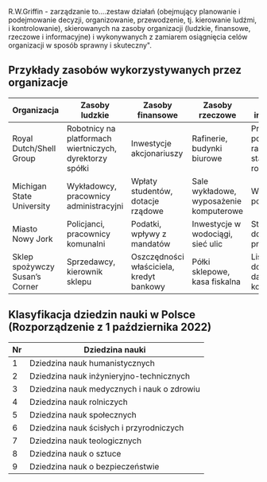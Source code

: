 R.W.Griffin - zarządzanie to....zestaw działań (obejmujący planowanie i podejmowanie decyzji, organizowanie, przewodzenie, tj. kierowanie ludźmi, i kontrolowanie), skierowanych na zasoby organizacji (ludzkie, finansowe, rzeczowe i informacyjne) i wykonywanych z zamiarem osiągnięcia celów organizacji w sposób sprawny i skuteczny".

## Przykłady zasobów wykorzystywanych przez organizacje

| Organizacja                    | Zasoby ludzkie                                           | Zasoby finansowe                         | Zasoby rzeczowe                         | Zasoby informacyjne                               |
| ------------------------------ | -------------------------------------------------------- | ---------------------------------------- | --------------------------------------- | ------------------------------------------------- |
| Royal Dutch/Shell Group        | Robotnicy na platformach wiertniczych, dyrektorzy spółki | Inwestycje akcjonariuszy                 | Rafinerie, budynki biurowe              | Prognozy pogodowe, raporty o stanie rynku ropy    |
| Michigan State University      | Wykładowcy, pracownicy administracyjni                   | Wpłaty studentów, dotacje rządowe        | Sale wykładowe, wyposażenie komputerowe | Wyniki badań, podręczniki                         |
| Miasto Nowy Jork               | Policjanci, pracownicy komunalni                         | Podatki, wpływy z mandatów               | Inwestycje w wodociągi, sieć ulic       | Statystyki dotyczące przestępczości               |
| Sklep spożywczy Susan’s Corner | Sprzedawcy, kierownik sklepu                             | Oszczędności właściciela, kredyt bankowy | Półki sklepowe, kasa fiskalna           | Listy cen od dostawców, dane o cenach konkurencji |
## Klasyfikacja dziedzin nauki w Polsce (Rozporządzenie z 1 października 2022)

| Nr | Dziedzina nauki                                |
|----|------------------------------------------------|
| 1  | Dziedzina nauk humanistycznych                 |
| 2  | Dziedzina nauk inżynieryjno-technicznych       |
| 3  | Dziedzina nauk medycznych i nauk o zdrowiu     |
| 4  | Dziedzina nauk rolniczych                      |
| 5  | Dziedzina nauk społecznych                     |
| 6  | Dziedzina nauk ścisłych i przyrodniczych       |
| 7  | Dziedzina nauk teologicznych                   |
| 8  | Dziedzina nauk o sztuce                        |
| 9  | Dziedzina nauk o bezpieczeństwie               |